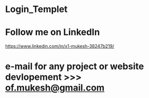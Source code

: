 # Login_Templet

# Follow me on LinkedIn
   https://www.linkedin.com/in/x1-mukesh-38247b219/
   
   
# e-mail for any project or website devlopement >>>  of.mukesh@gmail.com
